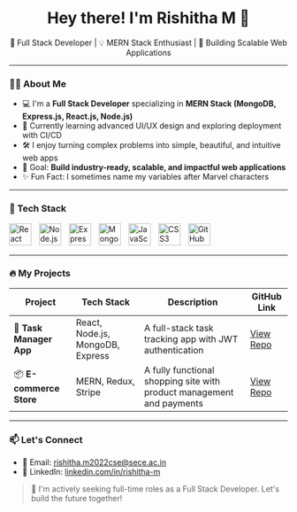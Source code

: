 <p align="right">
<!--   <img src="profile.jpg" alt="Rishitha M" width="150" style="border-radius:50%" /> -->
</p>

<h1 align="center">Hey there! I'm Rishitha M 👋</h1>

<p align="center">
  🚀 Full Stack Developer | 💡 MERN Stack Enthusiast | 🎯 Building Scalable Web Applications
</p>

---

### 🧑‍💻 About Me

- 💻 I'm a **Full Stack Developer** specializing in **MERN Stack (MongoDB, Express.js, React.js, Node.js)**
- 🌱 Currently learning advanced UI/UX design and exploring deployment with CI/CD
- 🛠️ I enjoy turning complex problems into simple, beautiful, and intuitive web apps
- 🚀 Goal: **Build industry-ready, scalable, and impactful web applications**
- ✨ Fun Fact: I sometimes name my variables after Marvel characters

---

### 🧰 Tech Stack

<p align="left">
  <img src="https://cloudmatetechnologies.com/wp-content/uploads/2024/06/react.js.png" alt="React" height="40" style="margin-right:10px;" />
  <img src="https://encrypted-tbn0.gstatic.com/images?q=tbn:ANd9GcQ4N-tL_T2jXp9nsyC0SlzFe_EFsyPBxEDYNA&s" alt="Node.js" height="40" style="margin-right:10px;" />
  <img src="https://w7.pngwing.com/pngs/846/87/png-transparent-mean-solution-stack-express-js-node-js-javascript-github-text-trademark-logo-thumbnail.png" alt="Express" height="40" style="margin-right:10px;" />
  <img src="https://images.icon-icons.com/2415/PNG/512/mongodb_original_wordmark_logo_icon_146425.png" alt="MongoDB" height="40" style="margin-right:10px;" />
  <img src="https://logos-world.net/wp-content/uploads/2023/02/JavaScript-Logo.png" alt="JavaScript" height="40" style="margin-right:10px;" />
  <img src="https://billing.flourisense.in/wp-content/uploads/2022/11/css3.png" alt="CSS3" height="40" style="margin-right:10px;" />
  <img src="https://cdn-icons-png.flaticon.com/512/25/25231.png" alt="GitHub" height="40" style="margin-right:10px;" />
</p>

---

### 🔥 My Projects

| Project               | Tech Stack                   | Description                                    | GitHub Link                                                    |
|-----------------------|------------------------------|------------------------------------------------|----------------------------------------------------------------|
| 📝 **Task Manager App** | React, Node.js, MongoDB, Express | A full-stack task tracking app with JWT authentication | [View Repo](https://github.com/Rishitha0320/task-manager)     |
| 📦 **E-commerce Store** | MERN, Redux, Stripe          | A fully functional shopping site with product management and payments | [View Repo](https://github.com/Rishitha0320/e-commerce-project) |

---

### 📫 Let's Connect

- 📧 Email: rishitha.m2022cse@sece.ac.in  
- 💼 LinkedIn: [linkedin.com/in/rishitha-m](http://www.linkedin.com/in/rishitha-m)

> 👀 I'm actively seeking full-time roles as a Full Stack Developer. Let's build the future together!
